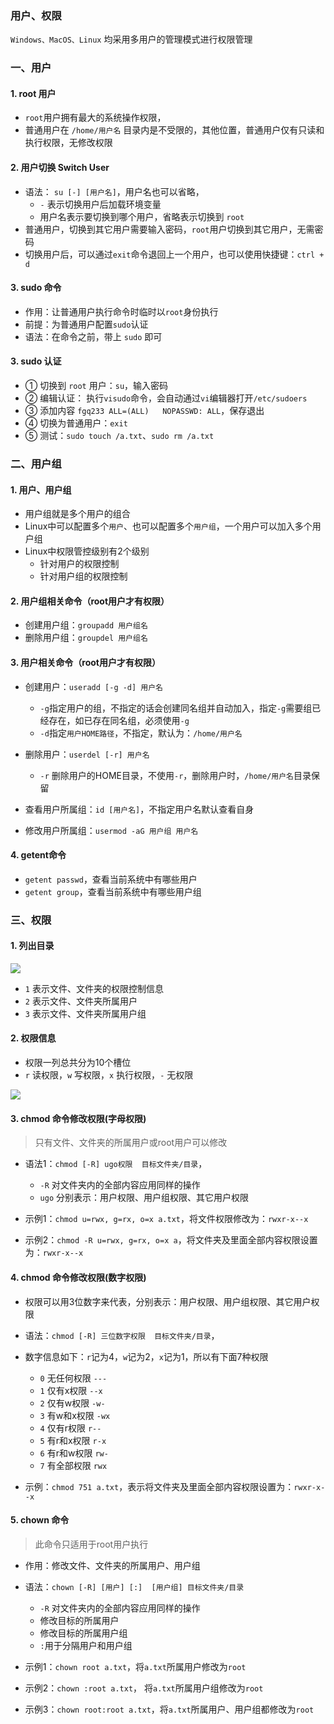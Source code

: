 ### 用户、权限
`Windows、MacOS、Linux` 均采用多用户的管理模式进行权限管理

### 一、用户
#### 1. root 用户
* `root`用户拥有最大的系统操作权限，
* 普通用户在 `/home/用户名` 目录内是不受限的，其他位置，普通用户仅有只读和执行权限，无修改权限

#### 2. 用户切换 Switch User
* 语法： `su [-] [用户名]`，用户名也可以省略，
  * `-` 表示切换用户后加载环境变量
  * 用户名表示要切换到哪个用户，省略表示切换到 `root`
* 普通用户，切换到其它用户需要输入密码，`root`用户切换到其它用户，无需密码
* 切换用户后，可以通过`exit`命令退回上一个用户，也可以使用快捷键：`ctrl + d`


#### 3. sudo 命令
* 作用：让普通用户执行命令时临时以`root`身份执行
* 前提：为普通用户配置`sudo`认证
* 语法：在命令之前，带上 `sudo` 即可

#### 3. sudo 认证
* ① 切换到 `root` 用户：`su`，输入密码
* ② 编辑认证： 执行`visudo`命令，会自动通过`vi`编辑器打开`/etc/sudoers`
* ③ 添加内容 `fgq233 ALL=(ALL)   NOPASSWD: ALL`，保存退出
* ④ 切换为普通用户：`exit`
* ⑤ 测试：`sudo touch /a.txt`、`sudo rm /a.txt`


### 二、用户组
#### 1. 用户、用户组
* 用户组就是多个用户的组合
* Linux中可以配置多个`用户`、也可以配置多个`用户组`，一个用户可以加入多个用户组
* Linux中权限管控级别有2个级别
  * 针对用户的权限控制
  * 针对用户组的权限控制


#### 2. 用户组相关命令（root用户才有权限）
* 创建用户组：`groupadd 用户组名`
* 删除用户组：`groupdel 用户组名`


#### 3. 用户相关命令（root用户才有权限）
* 创建用户：`useradd [-g -d] 用户名`
  * `-g`指定用户的组，不指定的话会创建同名组并自动加入，指定`-g`需要组已经存在，如已存在同名组，必须使用`-g`
  * `-d`指定`用户HOME路径`，不指定，默认为：`/home/用户名`
  
* 删除用户：`userdel [-r] 用户名`
  * `-r` 删除用户的HOME目录，不使用`-r`，删除用户时，`/home/用户名`目录保留
  
* 查看用户所属组：`id [用户名]`，不指定用户名默认查看自身

* 修改用户所属组：`usermod -aG 用户组 用户名`


#### 4. getent命令
* `getent passwd`，查看当前系统中有哪些用户
* `getent group`，查看当前系统中有哪些用户组



### 三、权限
#### 1. 列出目录
![](https://fgq233.github.io/imgs/linux/linux03.png)

* `1` 表示文件、文件夹的权限控制信息
* `2` 表示文件、文件夹所属用户
* `3` 表示文件、文件夹所属用户组

#### 2. 权限信息
* 权限一列总共分为10个槽位 
* `r` 读权限，`w` 写权限，`x` 执行权限，`-` 无权限

![](https://fgq233.github.io/imgs/linux/linux04.png)


#### 3. chmod 命令修改权限(字母权限)
> 只有文件、文件夹的所属用户或root用户可以修改

* 语法1：`chmod [-R] ugo权限  目标文件夹/目录`，
  * `-R` 对文件夹内的全部内容应用同样的操作
  * `ugo` 分别表示：用户权限、用户组权限、其它用户权限

* 示例1：`chmod u=rwx, g=rx, o=x a.txt`，将文件权限修改为：`rwxr-x--x`
* 示例2：`chmod -R u=rwx, g=rx, o=x a`，将文件夹及里面全部内容权限设置为：`rwxr-x--x`

#### 4. chmod 命令修改权限(数字权限)
* 权限可以用3位数字来代表，分别表示：用户权限、用户组权限、其它用户权限
* 语法：`chmod [-R] 三位数字权限  目标文件夹/目录`，
* 数字信息如下：`r`记为4，`w`记为2，`x`记为1，所以有下面7种权限
  * `0` 无任何权限  `---`
  * `1` 仅有x权限   `--x`
  * `2` 仅有w权限  `-w-`
  * `3` 有w和x权限  `-wx`
  * `4` 仅有r权限  `r--`
  * `5` 有r和x权限  `r-x`
  * `6` 有r和w权限  `rw-`
  * `7` 有全部权限  `rwx`
  
* 示例：`chmod 751 a.txt`，表示将文件夹及里面全部内容权限设置为：`rwxr-x--x`


#### 5. chown 命令
> 此命令只适用于root用户执行


* 作用：修改文件、文件夹的所属用户、用户组
* 语法：`chown [-R] [用户] [:]  [用户组] 目标文件夹/目录`
  * `-R` 对文件夹内的全部内容应用同样的操作
  * 修改目标的所属用户
  * 修改目标的所属用户组
  * `:`用于分隔用户和用户组

* 示例1：`chown root a.txt`，将`a.txt`所属用户修改为`root`
* 示例2：`chown :root a.txt`， 将`a.txt`所属用户组修改为`root`
* 示例3：`chown root:root a.txt`，将`a.txt`所属用户、用户组都修改为`root`
